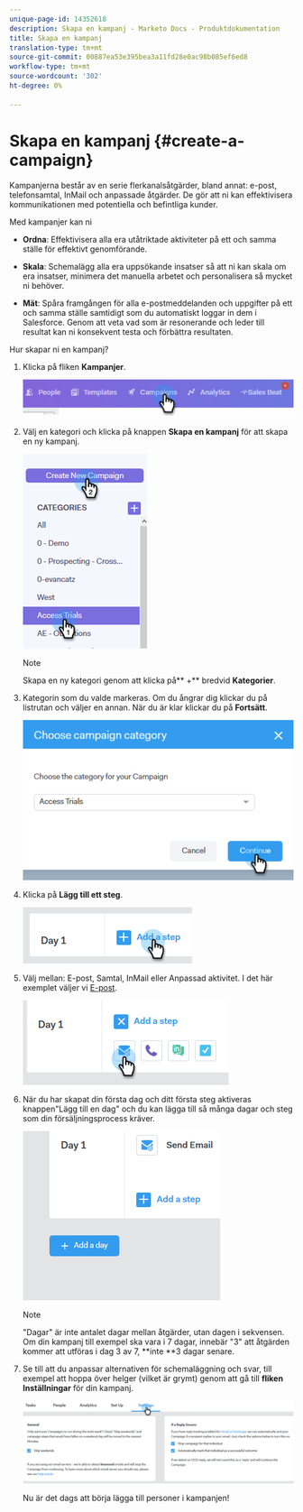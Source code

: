 ```yaml
---
unique-page-id: 14352618
description: Skapa en kampanj - Marketo Docs - Produktdokumentation
title: Skapa en kampanj
translation-type: tm+mt
source-git-commit: 00887ea53e395bea3a11fd28e0ac98b085ef6ed8
workflow-type: tm+mt
source-wordcount: '302'
ht-degree: 0%

---
```



# Skapa en kampanj {#create-a-campaign}

Kampanjerna består av en serie flerkanalsåtgärder, bland annat: e-post, telefonsamtal, InMail och anpassade åtgärder. De gör att ni kan effektivisera kommunikationen med potentiella och befintliga kunder.

Med kampanjer kan ni

* **Ordna**: Effektivisera alla era utåtriktade aktiviteter på ett och samma ställe för effektivt genomförande.

* **Skala**: Schemalägg alla era uppsökande insatser så att ni kan skala om era insatser, minimera det manuella arbetet och personalisera så mycket ni behöver.
* **Mät**: Spåra framgången för alla e-postmeddelanden och uppgifter på ett och samma ställe samtidigt som du automatiskt loggar in dem i Salesforce. Genom att veta vad som är resonerande och leder till resultat kan ni konsekvent testa och förbättra resultaten.

Hur skapar ni en kampanj?

1. Klicka på fliken **Kampanjer**.

   ![](assets/one-1.png)

1. Välj en kategori och klicka på knappen **Skapa en kampanj** för att skapa en ny kampanj.

   ![](assets/two-1.png)

   >[!NOTE]
   >
   >Skapa en ny kategori genom att klicka på** +** bredvid **Kategorier**.

1. Kategorin som du valde markeras. Om du ångrar dig klickar du på listrutan och väljer en annan. När du är klar klickar du på **Fortsätt**.

   ![](assets/three-1.png)

1. Klicka på **Lägg till ett steg**.

   ![](assets/four-1.png)

1. Välj mellan: E-post, Samtal, InMail eller Anpassad aktivitet. I det här exemplet väljer vi [E-post](http://docs.marketo.com/display/DOCS/Campaign+Step+Types#CampaignStepTypes-Email).

   ![](assets/five-1.png)

1. När du har skapat din första dag och ditt första steg aktiveras knappen&quot;Lägg till en dag&quot; och du kan lägga till så många dagar och steg som din försäljningsprocess kräver.

   ![](assets/six.png)

   >[!NOTE]
   >
   >&quot;Dagar&quot; är inte antalet dagar mellan åtgärder, utan dagen i sekvensen. Om din kampanj till exempel ska vara i 7 dagar, innebär &quot;3&quot; att åtgärden kommer att utföras i dag 3 av 7, **inte **3 dagar senare.

1. Se till att du anpassar alternativen för schemaläggning och svar, till exempel att hoppa över helger (vilket är grymt) genom att gå till **fliken Inställningar** för din kampanj.

   ![](assets/seven.png)

   Nu är det dags att börja lägga till personer i kampanjen!

